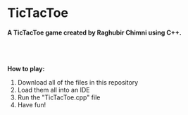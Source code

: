 # TicTacToe

**A TicTacToe game created by Raghubir Chimni using C++.<br /><br />**

**<br /><br />How to play:** 
1. Download all of the files in this repository
2. Load them all into an IDE
3. Run the "TicTacToe.cpp" file
4. Have fun!
